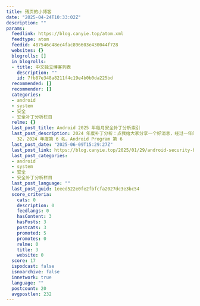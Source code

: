 ```yaml
---
title: 残页的小博客
date: "2025-04-24T10:33:02Z"
description: ""
params:
  feedlink: https://blog.canyie.top/atom.xml
  feedtype: atom
  feedid: 487546c48ec4fac896603e430044f728
  websites: {}
  blogrolls: []
  in_blogrolls:
  - title: 中文独立博客列表
    description: ""
    id: 7fb87e348a8211f4c19e4b0b0da225bd
  recommended: []
  recommender: []
  categories:
  - android
  - system
  - 安全
  - 安全补丁分析栏目
  relme: {}
  last_post_title: Android 2025 年每月安全补丁分析索引
  last_post_description: 2024 年度补丁分析：点我给大家分享一个好消息，经过一年的研究，我现在在 Google BugHunters 平台上总排名
    32，2024 年度第 6 名，Android Program 第 6
  last_post_date: "2025-06-09T15:29:27Z"
  last_post_link: https://blog.canyie.top/2025/01/29/android-security-bulletin-index-2025/
  last_post_categories:
  - android
  - system
  - 安全
  - 安全补丁分析栏目
  last_post_language: ""
  last_post_guid: 1eeed522e0fe2fbfcfa2027dc3e3bc54
  score_criteria:
    cats: 0
    description: 0
    feedlangs: 0
    hasContent: 3
    hasPosts: 3
    postcats: 3
    promoted: 5
    promotes: 0
    relme: 0
    title: 3
    website: 0
  score: 17
  ispodcast: false
  isnoarchive: false
  innetwork: true
  language: ""
  postcount: 20
  avgpostlen: 232
---
```

